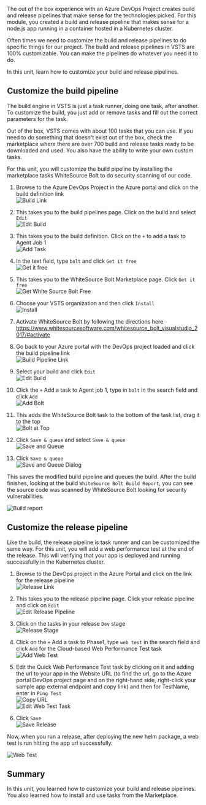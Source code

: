 The out of the box experience with an Azure DevOps Project creates build and release pipelines that make sense for the technologies picked. For this module, you created a build and release pipeline that makes sense for a node.js app running in a container hosted in a Kubernetes cluster. 

Often times we need to customize the build and release pipelines to do specific things for our project. The build and release pipelines in VSTS are 100% customizable. You can make the pipelines do whatever you need it to do.

In this unit, learn how to customize your build and release pipelines.

## Customize the build pipeline

The build engine in VSTS is just a task runner, doing one task, after another. To customize the build, you just add or remove tasks and fill out the correct parameters for the task.

Out of the box, VSTS comes with about 100 tasks that you can use. If you need to do something that doesn't exist out of the box, check the marketplace where there are over 700 build and release tasks ready to be downloaded and used. You also have the ability to write your own custom tasks.

For this unit, you will customize the build pipeline by installing the marketplace tasks WhiteSource Bolt to do security scanning of our code.

1. Browse to the Azure DevOps Project in the Azure portal and click on the build definition link  
![Build Link](/media-draft/3-buildlink.png)

2. This takes you to the build pipelines page. Click on the build and select `Edit`  
![Edit Build](/media-draft/3-editbuild.png)

3. This takes you to the build definition. Click on the `+` to add a task to Agent Job 1  
![Add Task](/media-draft/3-addtask.png)

4. In the text field, type `bolt` and click `Get it free`  
![Get it free](/media-draft/3-getitfree.png)

5. This takes you to the WhiteSource Bolt Marketplace page. Click `Get it free`  
![Get White Source Bolt Free](/media-draft/3-getwhitesourceboltfree.png)

6. Choose your VSTS organization and then click `Install`  
![Install](/media-draft/3-install.png)

7. Activate WhiteSource Bolt by following the directions here <https://www.whitesourcesoftware.com/whitesource_bolt_visualstudio_2017/#activate>

8. Go back to your Azure portal with the DevOps project loaded and click the build pipeline link  
![Build Pipeline Link](/media-draft/3-buildpipelinelink.png)

9. Select your build and click `Edit`  
![Edit Build](/media-draft/3-editbuild.png)

10. Click the `+` Add a task to Agent job 1, type in `bolt` in the search field and click `Add`  
![Add Bolt](/media-draft/3-addbolt.png)

11. This adds the WhiteSource Bolt task to the bottom of the task list, drag it to the top  
![Bolt at Top](/media-draft/3-boltattop.png)

12. Click `Save & queue` and select `Save & queue`  
![Save and Queue](/media-draft/3-saveandqueue.png)

13. Click `Save & queue`  
![Save and Queue Dialog](/media-draft/3-saveandqueuedialog.png)

This saves the modified build pipeline and queues the build. After the build finishes, looking at the build `WhiteSource Bolt Build Report`, you can see the source code was scanned by WhiteSource Bolt looking for security vulnerabilities.

![Build report](/media-draft/3-buildreport.png)

## Customize the release pipeline

Like the build, the release pipeline is task runner and can be customized the same way. For this unit, you will add a web performance test at the end of the release. This will verifying that your app is deployed and running successfully in the Kubernetes cluster.

1. Browse to the DevOps project in the Azure Portal and click on the link for the release pipeline  
![Release Link](/media-draft/3-releaselink.png)

2. This takes you to the release pipeline page. Click your release pipeline and click on `Edit`  
![Edit Release Pipeline](/media-draft/3-editreleasepipeline.png)

3. Click on the tasks in your release `Dev` stage  
![Release Stage](/media-draft/3-releasestage.png)

4. Click on the `+` Add a task to Phase1, type `web test` in the search field and click `Add` for the Cloud-based Web Performance Test task  
![Add Web Test](/media-draft/3-addwebtest.png)

5. Edit the Quick Web Performance Test task by clicking on it and adding the url to your app in the Website URL (to find the url, go to the Azure portal DevOps project page and on the right-hand side, right-click your sample app external endpoint and copy link) and then for TestName, enter in `Ping Test`  
![Copy URL](/media-draft/3-copyurl.png)  
![Edit Web Test Task](/media-draft/3-editwebtesttask.png)

6. Click `Save`  
![Save Release](/media-draft/3-saverelease.png)

Now, when you run a release, after deploying the new helm package, a web test is run hitting the app url successfully.

![Web Test](/media-draft/3-webtest.png)


## Summary

In this unit, you learned how to customize your build and release pipelines. You also learned how to install and use tasks from the Marketplace.